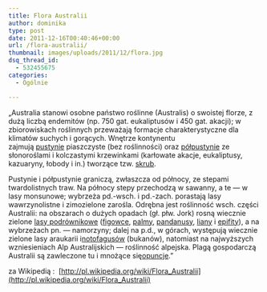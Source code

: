 ```yaml
---
title: Flora Australii
author: dominika
type: post
date: 2011-12-16T00:40:46+00:00
url: /flora-australii/
thumbnail: images/uploads/2011/12/flora.jpg
dsq_thread_id:
  - 532455675
categories:
  - Ogólnie

---
```

&#8222;Australia stanowi osobne państwo roślinne (Australis) o swoistej florze, z dużą liczbą endemitów (np. 750 gat. eukaliptusów i 450 gat. akacji); w zbiorowiskach roślinnych przeważają formacje charakterystyczne dla klimatów suchych i gorących. Wnętrze kontynentu zajmują [pustynie][1] piaszczyste (bez roślinności) oraz [półpustynie][2] ze słonoroślami i kolczastymi krzewinkami (karłowate akacje, eukaliptusy, kazuaryny, łobody i in.) tworzące tzw. [skrub][3].

<!--more-->

Pustynie i półpustynie graniczą, zwłaszcza od północy, ze stepami twardolistnych traw. Na północy stepy przechodzą w sawanny, a te — w lasy monsunowe; wybrzeża pd.-wsch. i pd.-zach. porastają lasy wawrzynolistne i zimozielone zarośla. Odrębna jest roślinność wsch. części Australii: na obszarach o dużych opadach (gł. płw. Jork) rosną wiecznie zielone [lasy podrównikowe][4] ([figowce][5], [palmy][6], [pandanusy][7], [liany][8] i [epifity][9]), a na wybrzeżach pn. — namorzyny; dalej na p.d., w górach, występują wiecznie zielone lasy araukarii i[notofagusów][10] (bukanów), natomiast na najwyższych wzniesieniach Alp Australijskich — roślinność alpejska. Plagą gospodarczą Australii są zawleczone tu i mnożące się[opuncje][11].&#8221;

za Wikipedią :  [http://pl.wikipedia.org/wiki/Flora_Australii](http://pl.wikipedia.org/wiki/Flora_Australii)

 [1]: http://pl.wikipedia.org/wiki/Pustynie "Pustynie"
 [2]: http://pl.wikipedia.org/wiki/P%C3%B3%C5%82pustynie "Półpustynie"
 [3]: http://pl.wikipedia.org/wiki/Skrub "Skrub"
 [4]: http://pl.wikipedia.org/w/index.php?title=Las_podr%C3%B3wnikowy&action=edit&redlink=1 "Las podrównikowy (strona nie istnieje)"
 [5]: http://pl.wikipedia.org/wiki/Figowiec "Figowiec"
 [6]: http://pl.wikipedia.org/wiki/Palmy "Palmy"
 [7]: http://pl.wikipedia.org/wiki/Pandanus "Pandanus"
 [8]: http://pl.wikipedia.org/wiki/Liany "Liany"
 [9]: http://pl.wikipedia.org/wiki/Epifity "Epifity"
 [10]: http://pl.wikipedia.org/wiki/Bukan "Bukan"
 [11]: http://pl.wikipedia.org/wiki/Opuncja "Opuncja"
